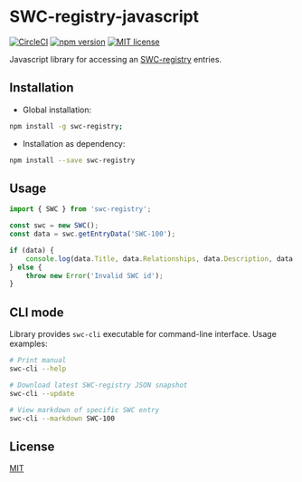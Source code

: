# SWC-registry-javascript
[![CircleCI](https://circleci.com/gh/SmartContractSecurity/SWC-registry-javascript.svg?style=svg)](https://circleci.com/gh/SmartContractSecurity/SWC-registry-javascript "CircleCI")
[![npm version](http://img.shields.io/npm/v/swc-registry.svg?style=flat)](https://npmjs.org/package/swc-registry "View this project on npm")
[![MIT license](http://img.shields.io/badge/license-MIT-brightgreen.svg)](http://opensource.org/licenses/MIT "MIT")

Javascript library for accessing an [SWC-registry](https://github.com/SmartContractSecurity/SWC-registry) entries.

## Installation

* Global installation:
```bash
npm install -g swc-registry;
```

* Installation as dependency:
```bash
npm install --save swc-registry
```

## Usage
```javascript
import { SWC } from 'swc-registry';

const swc = new SWC();
const data = swc.getEntryData('SWC-100');

if (data) {
    console.log(data.Title, data.Relationships, data.Description, data.Remediation);
} else {
    throw new Error('Invalid SWC id');
}
```

## CLI mode

Library provides `swc-cli` executable for command-line interface. Usage examples:

```bash
# Print manual
swc-cli --help

# Download latest SWC-registry JSON snapshot
swc-cli --update

# View markdown of specific SWC entry
swc-cli --markdown SWC-100
```

## License

[MIT](http://opensource.org/licenses/MIT)
